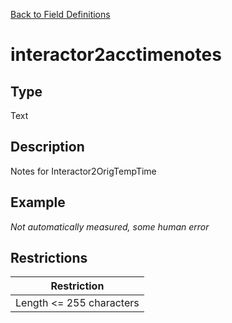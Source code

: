 [Back to Field Definitions](../../field_definition_overview)
# interactor2acctimenotes

## Type
Text

## Description


Notes for Interactor2OrigTempTime 
## Example
*Not automatically measured, some human error*

## Restrictions
| Restriction |
| :---------: |
| Length <= 255 characters |

